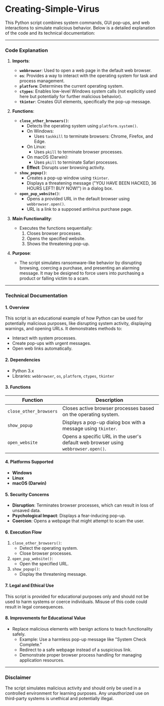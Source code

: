 # Creating-Simple-Virus

This Python script combines system commands, GUI pop-ups, and web interactions to simulate malicious behavior. Below is a detailed explanation of the code and its technical documentation:

---

### **Code Explanation**

1. **Imports**:
   - **`webbrowser`**: Used to open a web page in the default web browser.
   - **`os`**: Provides a way to interact with the operating system for task and process management.
   - **`platform`**: Determines the current operating system.
   - **`ctypes`**: Enables low-level Windows system calls (not explicitly used here but potentially for further malicious behavior).
   - **`tkinter`**: Creates GUI elements, specifically the pop-up message.

2. **Functions**:
   - **`close_other_browsers()`**:
     - Detects the operating system using `platform.system()`.
     - On Windows:
       - Uses `taskkill` to terminate browsers: Chrome, Firefox, and Edge.
     - On Linux:
       - Uses `pkill` to terminate browser processes.
     - On macOS (Darwin):
       - Uses `pkill` to terminate Safari processes.
     - **Effect**: Disrupts user browsing activity.
   - **`show_popup()`**:
     - Creates a pop-up window using `tkinter`.
     - Displays a threatening message ("YOU HAVE BEEN HACKED, 36 HOURS LEFT! BUY NOW!") in a dialog box.
   - **`open_pup_website()`**:
     - Opens a provided URL in the default browser using `webbrowser.open()`.
     - URL is a link to a supposed antivirus purchase page.

3. **Main Functionality**:
   - Executes the functions sequentially:
     1. Closes browser processes.
     2. Opens the specified website.
     3. Shows the threatening pop-up.

4. **Purpose**:
   - The script simulates ransomware-like behavior by disrupting browsing, coercing a purchase, and presenting an alarming message. It may be designed to force users into purchasing a product or falling victim to a scam.

---

### **Technical Documentation**

#### **1. Overview**
This script is an educational example of how Python can be used for potentially malicious purposes, like disrupting system activity, displaying warnings, and opening URLs. It demonstrates methods to:
- Interact with system processes.
- Create pop-ups with urgent messages.
- Open web links automatically.

#### **2. Dependencies**
- Python 3.x
- Libraries: `webbrowser`, `os`, `platform`, `ctypes`, `tkinter`

#### **3. Functions**

| Function               | Description                                                                                      |
|------------------------|--------------------------------------------------------------------------------------------------|
| `close_other_browsers` | Closes active browser processes based on the operating system.                                   |
| `show_popup`           | Displays a pop-up dialog box with a message using `tkinter`.                                     |
| `open_website`     | Opens a specific URL in the user's default web browser using `webbrowser.open()`.                |

#### **4. Platforms Supported**
- **Windows**
- **Linux**
- **macOS (Darwin)**

#### **5. Security Concerns**
- **Disruption**: Terminates browser processes, which can result in loss of unsaved data.
- **Psychological Impact**: Displays a fear-inducing pop-up.
- **Coercion**: Opens a webpage that might attempt to scam the user.

#### **6. Execution Flow**
1. `close_other_browsers()`:
   - Detect the operating system.
   - Close browser processes.
2. `open_pup_website()`:
   - Open the specified URL.
3. `show_popup()`:
   - Display the threatening message.

#### **7. Legal and Ethical Use**
This script is provided for educational purposes only and should not be used to harm systems or coerce individuals. Misuse of this code could result in legal consequences.

#### **8. Improvements for Educational Value**
- Replace malicious elements with benign actions to teach functionality safely.
  - Example: Use a harmless pop-up message like "System Check Complete."
  - Redirect to a safe webpage instead of a suspicious link.
  - Demonstrate proper browser process handling for managing application resources.

---

### **Disclaimer**
The script simulates malicious activity and should only be used in a controlled environment for learning purposes. Any unauthorized use on third-party systems is unethical and potentially illegal.
